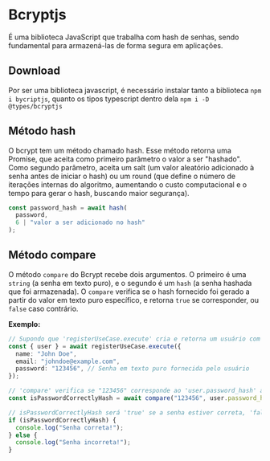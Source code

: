 # Bcryptjs

É uma biblioteca JavaScript que trabalha com hash de senhas, sendo fundamental para armazená-las de forma segura em aplicações.

## Download

Por ser uma biblioteca javascript, é necessário instalar tanto a biblioteca `npm i bycriptjs`, quanto os tipos typescript dentro dela `npm i -D @types/bcryptjs`

## Método hash

O bcrypt tem um método chamado hash. Esse método retorna uma Promise, que aceita como primeiro parâmetro o valor a ser "hashado". Como segundo parâmetro, aceita um salt (um valor aleatório adicionado à senha antes de iniciar o hash) ou um round (que define o número de iterações internas do algoritmo, aumentando o custo computacional e o tempo para gerar o hash, buscando maior segurança).

```typescript
const password_hash = await hash(
  password,
  6 | "valor a ser adicionado no hash"
);
```

## Método compare

O método `compare` do Bcrypt recebe dois argumentos. O primeiro é uma `string` (a senha em texto puro), e o segundo é um `hash` (a senha hashada que foi armazenada). O `compare` verifica se o hash fornecido foi gerado a partir do valor em texto puro específico, e retorna `true` se corresponder, ou `false` caso contrário.

**Exemplo:**

```typescript
// Supondo que 'registerUseCase.execute' cria e retorna um usuário com a senha já hashada
const { user } = await registerUseCase.execute({
  name: "John Doe",
  email: "johndoe@example.com",
  password: "123456", // Senha em texto puro fornecida pelo usuário
});

// 'compare' verifica se "123456" corresponde ao 'user.password_hash' armazenado
const isPasswordCorrectlyHash = await compare("123456", user.password_hash);

// isPasswordCorrectlyHash será 'true' se a senha estiver correta, 'false' caso contrário
if (isPasswordCorrectlyHash) {
  console.log("Senha correta!");
} else {
  console.log("Senha incorreta!");
}
```
